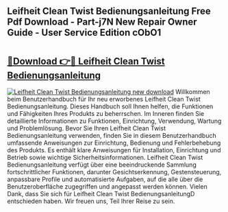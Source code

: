 ## Leifheit Clean Twist Bedienungsanleitung Free Pdf Download - Part-j7N New Repair Owner Guide - User Service Edition cObO1

# <h2><a href="http://df2axc.blite.top/?on=Leifheit+Clean+Twist+Bedienungsanleitung">🔗Download 👉🔴 Leifheit Clean Twist Bedienungsanleitung</a></h2>

[![Leifheit Clean Twist Bedienungsanleitung new download](https://i.imgur.com/lujVjoI.png)](http://df2axc.blite.top/?on=Leifheit+Clean+Twist+Bedienungsanleitung)
Willkommen beim Benutzerhandbuch für Ihr neu erworbenes Leifheit Clean Twist Bedienungsanleitung. Dieses Handbuch soll Ihnen helfen, die Funktionen und Fähigkeiten Ihres Produkts zu beherrschen. Im Inneren finden Sie detaillierte Informationen zu Funktionen, Einrichtung, Verwendung, Wartung und Problemlösung. Bevor Sie Ihren Leifheit Clean Twist Bedienungsanleitung verwenden, finden Sie in diesem Benutzerhandbuch umfassende Anweisungen zur Einrichtung, Bedienung und Fehlerbehebung des Produkts. Es enthält klare Anweisungen für Installation, Einrichtung und Betrieb sowie wichtige Sicherheitsinformationen. Leifheit Clean Twist Bedienungsanleitung verfügt über eine beeindruckende Sammlung fortschrittlicher Funktionen, darunter Gesichtserkennung, Gestensteuerung, anpassbare Profile und automatisierte Aufgaben, auf die alle über die Benutzeroberfläche zugegriffen und angepasst werden können. Vielen Dank, dass Sie sich für Leifheit Clean Twist BedienungsanleitungD entschieden haben. Wir freuen uns, Teil Ihrer Reise zu sein.
